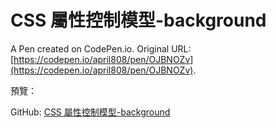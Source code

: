 # CSS 屬性控制模型-background

A Pen created on CodePen.io. Original URL: [https://codepen.io/april808/pen/OJBNOZv](https://codepen.io/april808/pen/OJBNOZv).


預覽：

GitHub: [CSS 屬性控制模型-background](./dist/index.html)